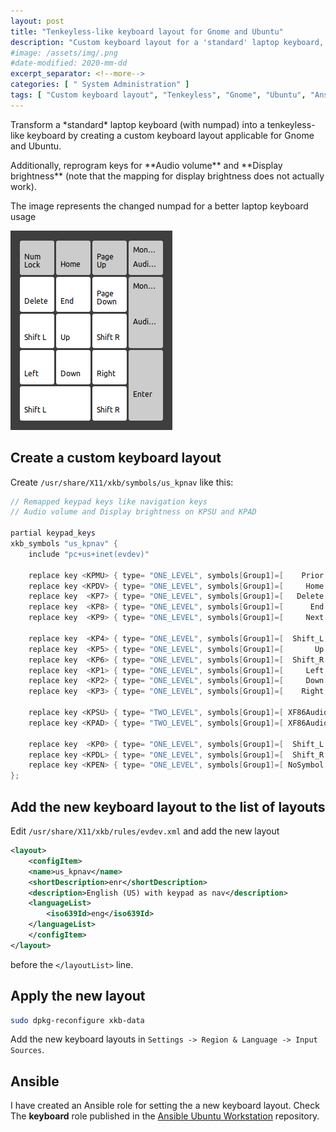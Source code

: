 ```yaml
---
layout: post
title: "Tenkeyless-like keyboard layout for Gnome and Ubuntu"
description: "Custom keyboard layout for a 'standard' laptop keyboard, Tenkeyless-like style, applicable for Gnome and Ubuntu"
#image: /assets/img/.png
#date-modified: 2020-mm-dd
excerpt_separator: <!--more-->
categories: [ " System Administration" ]
tags: [ "Custom keyboard layout", "Tenkeyless", "Gnome", "Ubuntu", "Ansible" ]
---
```


<section class="row-vh limited-width">
  <div class="card-hv card-m1vh">
    <div class="body stretched padding-1h">
      <div class="card-row">
        <p>Transform a *standard* laptop keyboard (with numpad) into a tenkeyless-like keyboard by creating a custom keyboard layout applicable for Gnome and Ubuntu.</p>
        <p>Additionally, reprogram keys for **Audio volume** and **Display brightness** (note that the mapping for display brightness does not actually work).</p>
        <p>The image represents the changed numpad for a better laptop keyboard usage</p>
      </div>
    </div>
  </div>
  <div class="card-hv card-m1vh">
    <div class="body stretched padding-1h">
      <div class="card-row">
        <img src="/assets/img/211101-layout.png"/>
      </div>
    </div>
  </div>
</section>

## Create a custom keyboard layout

Create `/usr/share/X11/xkb/symbols/us_kpnav` like this:

```c
// Remapped keypad keys like navigation keys
// Audio volume and Display brightness on KPSU and KPAD

partial keypad_keys
xkb_symbols "us_kpnav" {
    include "pc+us+inet(evdev)"

    replace key <KPMU> { type= "ONE_LEVEL", symbols[Group1]=[    Prior ] };
    replace key <KPDV> { type= "ONE_LEVEL", symbols[Group1]=[     Home ] };
    replace key  <KP7> { type= "ONE_LEVEL", symbols[Group1]=[   Delete ] };
    replace key  <KP8> { type= "ONE_LEVEL", symbols[Group1]=[      End ] };
    replace key  <KP9> { type= "ONE_LEVEL", symbols[Group1]=[     Next ] };

    replace key  <KP4> { type= "ONE_LEVEL", symbols[Group1]=[  Shift_L ] };
    replace key  <KP5> { type= "ONE_LEVEL", symbols[Group1]=[       Up ] };
    replace key  <KP6> { type= "ONE_LEVEL", symbols[Group1]=[  Shift_R ] };
    replace key  <KP1> { type= "ONE_LEVEL", symbols[Group1]=[     Left ] };
    replace key  <KP2> { type= "ONE_LEVEL", symbols[Group1]=[     Down ] };
    replace key  <KP3> { type= "ONE_LEVEL", symbols[Group1]=[    Right ] };

    replace key <KPSU> { type= "TWO_LEVEL", symbols[Group1]=[ XF86AudioRaiseVolume, XF86MonBrightnessUp ] };
    replace key <KPAD> { type= "TWO_LEVEL", symbols[Group1]=[ XF86AudioLowerVolume, XF86MonBrightnessDown ] };

    replace key  <KP0> { type= "ONE_LEVEL", symbols[Group1]=[  Shift_L ] };
    replace key <KPDL> { type= "ONE_LEVEL", symbols[Group1]=[  Shift_R ] };
    replace key <KPEN> { type= "ONE_LEVEL", symbols[Group1]=[ NoSymbol ] };
};
```

## Add the new keyboard layout to the list of layouts

Edit `/usr/share/X11/xkb/rules/evdev.xml` and add the new layout

```xml
<layout>
    <configItem>
    <name>us_kpnav</name>
    <shortDescription>enr</shortDescription>
    <description>English (US) with keypad as nav</description>
    <languageList>
        <iso639Id>eng</iso639Id>
    </languageList>
    </configItem>
</layout>
```

before the `</layoutList>` line.

## Apply the new layout

```sh
sudo dpkg-reconfigure xkb-data
```

Add the new keyboard layouts in `Settings -> Region & Language -> Input Sources`.

## Ansible

I have created an Ansible role for setting the a new keyboard layout.
Check The **keyboard** role published in the [Ansible Ubuntu Workstation](https://github.com/CalinRadoni/ansible-ubuntu-workstation) repository.
